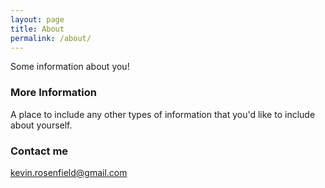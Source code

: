 ```yaml
---
layout: page
title: About
permalink: /about/
---
```


Some information about you!

### More Information

A place to include any other types of information that you'd like to include about yourself.

### Contact me

[kevin.rosenfield@gmail.com](mailto:kevin.rosenfield@gmail.com)
